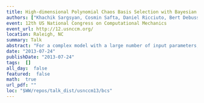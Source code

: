 ```yaml
---
title: High-dimensional Polynomial Chaos Basis Selection with Bayesian Compressive Sensing
authors: ["Khachik Sargsyan, Cosmin Safta, Daniel Ricciuto, Bert Debusschere, Habib Najm, Peter Thornton"]
event: 12th US National Congress on Computational Mechanics
event_url: http://12.usnccm.org/
location: Raleigh, NC
summary: Talk
abstract: "For a complex model with a large number of input parameters, building<br>Polynomial Chaos (PC) surrogate models is challenged by insufficient<br>model simulation data as well as by a prohibitively large number of<br>spectral basis terms. Bayesian sparse learning approaches are<br>implemented in order to detect a sparse polynomial basis set that best<br>captures the model outputs. We enhanced the Bayesian compressive sensing approach with adaptive basis growth and with a data-driven, piecewise-PC surrogate construction.<br>"
date: "2013-07-24"
publishDate: "2013-07-24"
tags:  []
all_day:  false
featured:  false
math:  true
url_pdf: ""
loc: "$WW/repos/talk_dist/usnccm13/bcs"
---
```

